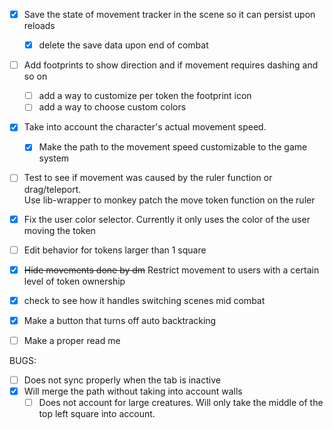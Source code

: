 

- [X]  Save the state of movement tracker in the scene so it can persist upon reloads 
    - [X] delete the save data upon end of combat 
- [ ] Add footprints to show direction and if movement requires dashing and so on 
    - [ ] add a way to customize per token the footprint icon
    - [ ] add a way to choose custom colors 
- [X] Take into account the character's actual movement speed. 
    - [X] Make the path to the movement speed customizable to the game system
- [ ] Test to see if movement was caused by the ruler function or drag/teleport.                        
        Use lib-wrapper to monkey patch the move token function on the ruler 
- [X] Fix the user color selector. Currently it only uses the color of the user moving the token 
- [ ] Edit behavior for tokens larger than 1 square
- [X] ~~Hide movements done by dm~~ Restrict movement to users with a certain level of token ownership 
- [X] check to see how it handles switching scenes mid combat
- [X] Make a button that turns off auto backtracking 
- [ ] Make a proper read me




BUGS:
- [ ] Does not sync properly when the tab is inactive
- [X] Will merge the path without taking into account walls 
   - [ ] Does not account for large creatures. Will only take the middle of the top left square into account.  
